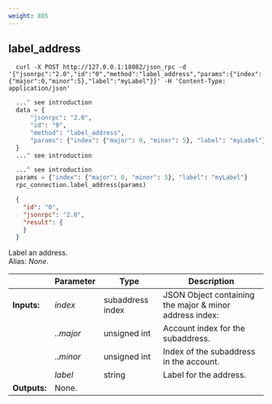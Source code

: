 ```yaml
---
weight: 805
---
```


## **label_address**

```shell
  curl -X POST http://127.0.0.1:18082/json_rpc -d '{"jsonrpc":"2.0","id":"0","method":"label_address","params":{"index":{"major":0,"minor":5},"label":"myLabel"}}' -H 'Content-Type: application/json'
```
```python
  ...^ see introduction
  data = {
      "jsonrpc": "2.0",
      "id": "0",
      "method": "label_address",
      "params": {"index": {"major": 0, "minor": 5}, "label": "myLabel"},
  }
  ...^ see introduction
```
```py
  ...^ see introduction
  params = {"index": {"major": 0, "minor": 5}, "label": "myLabel"}
  rpc_connection.label_address(params)
```
```json
  {
    "id": "0",
    "jsonrpc": "2.0",
    "result": {
    }
  }
```
Label an address.  
Alias: *None*.  

|             | Parameter | Type             | Description
| ---         | ---       | ---              | ---
|**Inputs:**  | *index*   | subaddress index | JSON Object containing the major & minor address index:
|             | ..*major* | unsigned int     | Account index for the subaddress.
|             | ..*minor* | unsigned int     | Index of the subaddress in the account.
|             | *label*   | string           | Label for the address.
|**Outputs:** | None.     |                  |